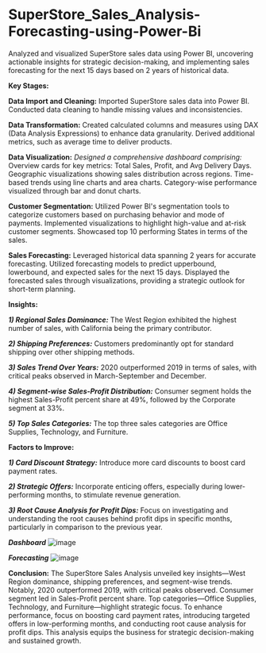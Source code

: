 # SuperStore_Sales_Analysis-Forecasting-using-Power-Bi
Analyzed and visualized SuperStore sales data using Power BI, uncovering actionable insights for strategic decision-making, and implementing sales forecasting for the next 15 days based on 2 years of historical data.

**Key Stages:**

**Data Import and Cleaning:**
Imported SuperStore sales data into Power BI.
Conducted data cleaning to handle missing values and inconsistencies.

**Data Transformation:**
Created calculated columns and measures using DAX (Data Analysis Expressions) to enhance data granularity.
Derived additional metrics, such as average time to deliver products.

**Data Visualization:**
_Designed a comprehensive dashboard comprising:_
Overview cards for key metrics: Total Sales, Profit, and Avg Delivery Days.
Geographic visualizations showing sales distribution across regions.
Time-based trends using line charts and area charts.
Category-wise performance visualized through bar and donut charts.

**Customer Segmentation:**
Utilized Power BI's segmentation tools to categorize customers based on purchasing behavior and mode of payments.
Implemented visualizations to highlight high-value and at-risk customer segments.
Showcased top 10 performing States in terms of the sales.

**Sales Forecasting:**
Leveraged historical data spanning 2 years for accurate forecasting.
Utilized forecasting models to predict upperbound, lowerbound, and expected sales for the next 15 days.
Displayed the forecasted sales through visualizations, providing a strategic outlook for short-term planning.

**Insights:**

**_1) Regional Sales Dominance:_** The West Region exhibited the highest number of sales, with California being the primary contributor.

**_2) Shipping Preferences:_** Customers predominantly opt for standard shipping over other shipping methods.

**_3) Sales Trend Over Years:_** 2020 outperformed 2019 in terms of sales, with critical peaks observed in March-September and December.

**_4) Segment-wise Sales-Profit Distribution:_** Consumer segment holds the highest Sales-Profit percent share at 49%, followed by the Corporate segment at 33%.

**_5) Top Sales Categories:_** The top three sales categories are Office Supplies, Technology, and Furniture.

**Factors to Improve:**

**_1) Card Discount Strategy:_** Introduce more card discounts to boost card payment rates.

**_2) Strategic Offers:_** Incorporate enticing offers, especially during lower-performing months, to stimulate revenue generation.

**_3) Root Cause Analysis for Profit Dips:_** Focus on investigating and understanding the root causes behind profit dips in specific months, particularly in comparison to the previous year.


_**Dashboard**_
![image](https://github.com/4bhijeet341/SuperStore_Sales_Analysis-Forecasting-using-Power-Bi/assets/150332865/90296620-6a00-48ee-8601-e001eb3b0d5a)


_**Forecasting**_
![image](https://github.com/4bhijeet341/SuperStore_Sales_Analysis-Forecasting-using-Power-Bi/assets/150332865/50d283be-b248-441f-b66f-6141304cafe9)


**Conclusion:**
The SuperStore Sales Analysis unveiled key insights—West Region dominance, shipping preferences, and segment-wise trends. Notably, 2020 outperformed 2019, with critical peaks observed. Consumer segment led in Sales-Profit percent share. Top categories—Office Supplies, Technology, and Furniture—highlight strategic focus.
To enhance performance, focus on boosting card payment rates, introducing targeted offers in low-performing months, and conducting root cause analysis for profit dips.
This analysis equips the business for strategic decision-making and sustained growth.
